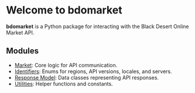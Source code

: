 # Welcome to bdomarket

**bdomarket** is a Python package for interacting with the Black Desert Online Market API.

## Modules

- [Market](bdomarket.md): Core logic for API communication.
- [Identifiers](identifiers.md): Enums for regions, API versions, locales, and servers.
- [Response Model](response.md): Data classes representing API responses.
- [Utilities](utils.md): Helper functions and constants.